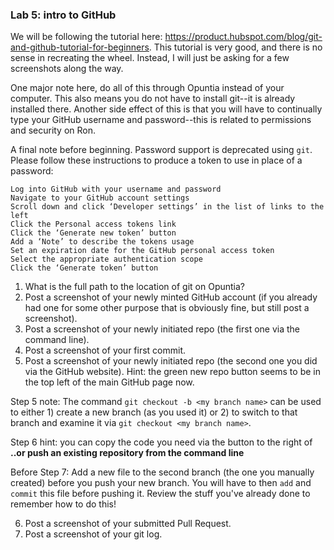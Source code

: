 ### Lab 5: intro to GitHub

We will be following the tutorial here: https://product.hubspot.com/blog/git-and-github-tutorial-for-beginners. This tutorial is very good, and there is no sense in recreating the wheel. Instead, I will just be asking for a few screenshots along the way. 

One major note here, do all of this through Opuntia instead of your computer. This also means you do not have to install git--it is already installed there. Another side effect of this is that you will have to continually type your GitHub username and password--this is related to permissions and security on Ron.

A final note before beginning. Password support is deprecated using `git`. Please follow these instructions to produce a token to use in place of a password:

```
Log into GitHub with your username and password
Navigate to your GitHub account settings
Scroll down and click ‘Developer settings’ in the list of links to the left
Click the Personal access tokens link
Click the ‘Generate new token’ button
Add a ‘Note’ to describe the tokens usage
Set an expiration date for the GitHub personal access token
Select the appropriate authentication scope
Click the ‘Generate token’ button
```

1. What is the full path to the location of git on Opuntia?
2. Post a screenshot of your newly minted GitHub account (if you already had one for some other purpose that is obviously fine, but still post a screenshot).
3. Post a screenshot of your newly initiated repo (the first one via the command line).
4. Post a screenshot of your first commit.
5. Post a screenshot of your newly initiated repo (the second one you did via the GitHub website). Hint: the green new repo button seems to be in the top left of the main GitHub page now.

Step 5 note: The command `git checkout -b <my branch name>` can be used to either 1) create a new branch (as you used it) or 2) to switch to that branch and examine it via `git checkout <my branch name>`.

Step 6 hint: you can copy the code you need via the button to the right of **..or push an existing repository from the command line**

Before Step 7: Add a new file to the second branch (the one you manually created) before you push your new branch. You will have to then `add` and `commit` this file before pushing it. Review the stuff you've already done to remember how to do this!

6. Post a screenshot of your submitted Pull Request.
7. Post a screenshot of your git log.
